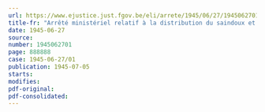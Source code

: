 ```yaml
---
url: https://www.ejustice.just.fgov.be/eli/arrete/1945/06/27/1945062701/justel
title-fr: "Arrêté ministériel relatif à la distribution du saindoux et de la graisse de boeuf (abrogé par AM 06-11-1945, art. 4)"
date: 1945-06-27
source:
number: 1945062701
page: 888888
case: 1945-06-27/01
publication: 1945-07-05
starts:
modifies:
pdf-original:
pdf-consolidated:
---
```



